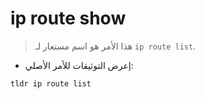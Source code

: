 # ip route show

> هذا الأمر هو اسم مستعار لـ `ip route list`.

- إعرض التوثيقات للأمر الأصلي:

`tldr ip route list`
